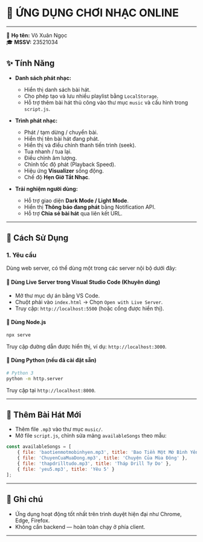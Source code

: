 
# 🎵 ỨNG DỤNG CHƠI NHẠC ONLINE

---
👤 **Họ tên:** Võ Xuân Ngọc  
🎓 **MSSV:** 23521034

## ✨ Tính Năng

- **Danh sách phát nhạc:**
  - Hiển thị danh sách bài hát.
  - Cho phép tạo và lưu nhiều playlist bằng `LocalStorage`.
  - Hỗ trợ thêm bài hát thủ công vào thư mục `music` và cấu hình trong `script.js`.

- **Trình phát nhạc:**
  - Phát / tạm dừng / chuyển bài.
  - Hiển thị tên bài hát đang phát.
  - Hiển thị và điều chỉnh thanh tiến trình (seek).
  - Tua nhanh / tua lại.
  - Điều chỉnh âm lượng.
  - Chỉnh tốc độ phát (Playback Speed).
  - Hiệu ứng **Visualizer** sống động.
  - Chế độ **Hẹn Giờ Tắt Nhạc**.

- **Trải nghiệm người dùng:**
  - Hỗ trợ giao diện **Dark Mode / Light Mode**.
  - Hiển thị **Thông báo đang phát** bằng Notification API.
  - Hỗ trợ **Chia sẻ bài hát** qua liên kết URL.

---

## 🚀 Cách Sử Dụng

### 1. Yêu cầu

Dùng web server, có thể dùng một trong các server nội bộ dưới đây:

#### 🔹 Dùng Live Server trong Visual Studio Code (Khuyên dùng)
- Mở thư mục dự án bằng VS Code.
- Chuột phải vào `index.html` → Chọn `Open with Live Server`.
- Truy cập: `http://localhost:5500` (hoặc cổng được hiển thị).

#### 🔹 Dùng Node.js
```bash
npx serve
```
Truy cập đường dẫn được hiển thị, ví dụ: `http://localhost:3000`.

#### 🔹 Dùng Python (nếu đã cài đặt sẵn)
```bash
# Python 3
python -m http.server
```
Truy cập tại `http://localhost:8000`.

---

## 📁 Thêm Bài Hát Mới

- Thêm file `.mp3` vào thư mục `music/`.
- Mở file `script.js`, chỉnh sửa mảng `availableSongs` theo mẫu:

```js
const availableSongs = [
    { file: 'baotienmotmobinhyen.mp3', title: 'Bao Tiền Một Mớ Bình Yên' },
    { file: 'ChuyenCuaMuaDong.mp3', title: 'Chuyện Của Mùa Đông' },
    { file: 'thapdrilltudo.mp3', title: 'Tháp Drill Tự Do' },
    { file: 'yeu5.mp3', title: 'Yêu 5' }
];
```

---

## 📌 Ghi chú

- Ứng dụng hoạt động tốt nhất trên trình duyệt hiện đại như Chrome, Edge, Firefox.
- Không cần backend — hoàn toàn chạy ở phía client.

---
